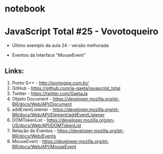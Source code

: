 # notebook

# JavaScript Total #25 - Vovotoqueiro

- Último exemplo da aula 24 - versão melhorada

- Eventos da Interface "MouseEvent"

## Links:

1. Ponto G++ - http://pontogpp.com.br/
2. GitHub - https://github.com/ja-gaeta/javascript_total
3. Twitter - https://twitter.com/GaetaJa
4. Objeto Document - https://developer.mozilla.org/pt-BR/docs/Web/API/Document
5. addEventListener - https://developer.mozilla.org/pt-BR/docs/Web/API/Element/addEventListener
6. DOMTokenList - https://developer.mozilla.org/en-US/docs/Web/API/DOMTokenList
7. Relação de Eventos - https://developer.mozilla.org/pt-BR/docs/Web/Events
8. MouseEvent - https://developer.mozilla.org/pt-BR/docs/Web/API/MouseEvent
